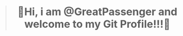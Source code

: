 

<div align="center" >
  <blockquote>
    <h1>🤗Hi, i am @GreatPassenger and welcome to my Git Profile!!!🤗</h1>
  </blockquote>
</div>



